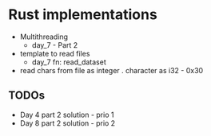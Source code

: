 # Rust implementations

- Multithreading
  - day_7 - Part 2
- template to read files
  - day_7 fn: read_dataset
- read chars from file as integer
  . character as i32 - 0x30

## TODOs

- Day 4 part 2 solution - prio 1
- Day 8 part 2 solution - prio 2
